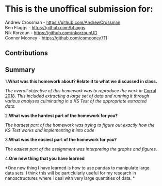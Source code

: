# This is the unoffical submission for:
Andrew Crossman -  https://github.com/AndrewCrossman <br />
Ben Flaggs - https://github.com/bflaggs <br />
Nik Korzoun - https://github.com/nkorzounUD <br />
Connor Mooney - https://github.com/comooney711

## Contributions


## Summary
1.**What was this homework about? Relate it to what we discussed in class.**

*The overall objective of this homework was to reproduce the work in* [Corral 2018](https://arxiv.org/pdf/0910.0055.pdf). *This included extracting a large set of data and running it through various analyses culminating in a KS Test of the appropriate extracted data.*
  
2.**What was the hardest part of the homework for you?**

*The hardest part of the homework was trying to figure out exactly how the KS Test works and implementing it into code*
  
3.**What was the easiest part of the homework for you?**

*The easiest part of the assignment was interpreting the graphs and figures.*
  
4.**One new thing that you have learned**
  
 *One new thing I have learned is how to use pandas to manipulate large data sets. I think this will be particlularly useful for my research in nanosctructures where I deal with very large quantities of data. *


